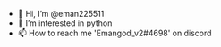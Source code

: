 - 👋 Hi, I’m @eman225511
- 👀 I’m interested in python
- 📫 How to reach me 'Emangod_v2#4698' on discord

<!---
eman225511/eman225511 is a ✨ special ✨ repository because its `README.md` (this file) appears on your GitHub profile.
You can click the Preview link to take a look at your changes.
--->
